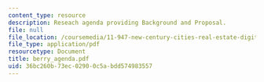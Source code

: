 ```yaml
---
content_type: resource
description: Reseach agenda providing Background and Proposal.
file: null
file_location: /coursemedia/11-947-new-century-cities-real-estate-digital-technology-and-design-fall-2004/36bc260b73ec02900c5abdd574983557_berry_agenda.pdf
file_type: application/pdf
resourcetype: Document
title: berry_agenda.pdf
uid: 36bc260b-73ec-0290-0c5a-bdd574983557
---
```

